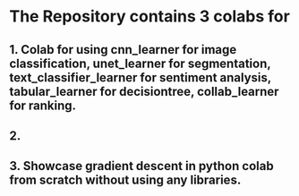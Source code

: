 # The Repository contains 3 colabs for
## 1. Colab for using cnn_learner for image classification, unet_learner for segmentation, text_classifier_learner for sentiment analysis, tabular_learner for decisiontree, collab_learner for ranking. </br>
## 2. 
## 3. Showcase gradient descent in python colab from scratch without using any libraries. </br>
